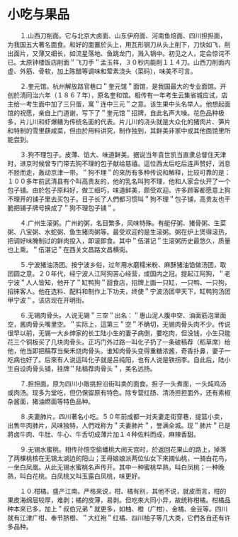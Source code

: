 # 小吃与果品  
  
&emsp;&emsp;１.山西刀削面。它与北京大卤面、山东伊府面、河南鱼焙面、四川担担面，为我国五大著名面食。和好的面置於头上，用瓦形钢刀从头上削下，刀快如飞，削出面片，又薄又细长，如流星落地、鱼跳龙门，溅入锅中。初见之人，定会惊诧不已。太原钟楼饭店削面＂飞刀手＂孟玉祥，３０秒内能削１１４刀。山西刀削面内虚、外筋、骨软，加上陈醋等调味和荤素浇头（菜码），味美不可言。  
  
&emsp;&emsp;２.奎元馆。杭州解放路官巷口＂奎元馆＂面馆，是我国最大的专业面馆。开创於清同治六年（１８６７年），原名奎和馆。相传有一年考生云集省城应试，店主给一考生面中加了三只蛋，寓＂连中三元＂之意。该生果中头名举人。他想起面馆的祝愿，亲自上门道谢，写下了＂奎元馆＂招牌，自此名声大噪。花色品种极多，片儿川和虾爆鳝为传统名面的代表。片儿川的浇头就是大众化的猪肉片、笋片和特制的雪里蕻咸菜，但由於用料讲究，制作独到，其鲜美非家中或其他面馆里所能尝到。  
  
&emsp;&emsp;３.狗不理包子。皮薄、馅大、味道鲜美。据说当年袁世凯当直隶总督住天津时，进京时候曾专门带去狗不理的包子献给慈禧。這位西太后吃后连声赞好，消息不胫而走，轰动京津一带。＂狗不理＂的來历有多种传说和解释，比较可靠的是：１００多年前武清县有个叫高贵友的，他的乳名叫狗不理，他和人家合伙开了一个包子铺。由於包子原料好，做工细巧，味道鲜美，颇受欢迎。许多顾客都愿意上狗不理开的铺子里去买包子。日子长了人們都习惯叫＂狗不理＂包子铺，高贵友也干脆把铺子牌号换成了＂狗不理包子铺＂。  
  
&emsp;&emsp;４.广州生滚粥。广州的粥，名目繁多，风味特殊。有艇仔粥、猪骨粥、生菜粥、八宝粥、水蛇粥、鱼生猪肉粥等。最受欢迎的是生滚粥。粥在炉上煲得滚热，把调好味腌制过的鲜肉投入，即滚即食。其中＂伍湛记＂生滚粥历史最悠久，质量也上乘。＂伍湛记＂在西关文昌路文昌横街。  
  
&emsp;&emsp;５.宁波猪油汤团。按宁波乡俗，过年用水磨糯米粉、麻酥猪油馅做汤团，取团圆之意。２０年代，经宁波人江阿狗苦心经营，成国内之冠。提起江阿狗，＂老宁波＂人人皆知，他开了＂缸鸭狗＂甜食店，招牌上画一只缸，一只鸭、一只狗，招徕客人。他在选料、配料和制作上下功夫，终使＂宁波汤团甲天下，缸鸭狗汤团甲宁波＂。该店现在开明街。  
  
&emsp;&emsp;６.无锡肉骨头。人说无锡＂三空＂出名：＂惠山泥人腹中空、油面筋泡里面空，酱肉骨头嘴里空。＂实际上，這第三＂空＂不确切，无锡肉骨头肉不少。传说很早以前，无锡一大乡绅家的长工陆小生的妻子病倒，要吃肉，但没钱，小生只能花三个铜板买了几块肉骨头。正巧门外过路一叫化子扔了一条破稿荐（稻草席）给他，他当即把稿荐当柴禾烧肉骨头。谁知肉骨头变得重糖浓酱，奇香扑鼻，妻子一吃病也好了。后來有人说這叫化子就是吕纯阳，也有人说是铁拐李。自此后，陆小生自设肉骨头铺，挂牌＂陆稿荐肉骨头＂，美名远扬。  
  
&emsp;&emsp;７.担担面。原为四川小贩挑担沿街叫卖的面食。担子一头煮面，一头炖鸡汤或肉汤。现多为堂吃，但仍保留原有特色。除专营红肠、清汤担担面外，还有素椒杂酱面，猪油燃面等特色品种。  
  
&emsp;&emsp;８.夫妻肺片。四川著名小吃。５０年前成都一对夫妻走街穿巷，提篮小卖，出售牛肉肺片，风味独特，人們戏称为＂夫妻肺片＂，誉满全城。现＂肺片＂已是將卤牛肉、牛肚、牛心、牛舌切成薄片加１４种佐料而成，麻辣香甜。  
  
&emsp;&emsp;９.无锡水蜜桃。相传孙悟空偷蟠桃大闹天宫时，於返回花果山的路上，掉落了两棵桃核在无锡太湖边的阳山；王母娘娘派两位仙女下來摘仙桃，一骑白花鸟，一坐白凤凰。从此无锡水蜜桃名声传开。其中一种蜜桃早熟，叫白凤桃；一种晚熟，叫白花桃。白凤桃又叫玉露白凤桃，味更好。  
  
&emsp;&emsp;１０.柑橘。盛产江南。严格來说，柑、橘有别，其他不说，就皮而言，柑的果皮海绵层较厚，难剥；橘的皮薄，易剥。但吃來大同小异，故统称柑橘。柑橘品种本來已多，加上＂叔伯兄弟＂就更多，如柚、橙（广柑）、金橘、金豆等。四川就有江津广柑、奉节脐橙、＂大红袍＂红橘、四川柚子等几大类，它們各自还有许多品种。 